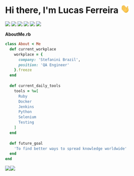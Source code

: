 # Hi there, I'm Lucas Ferreira <img src="https://raw.githubusercontent.com/ABSphreak/ABSphreak/master/gifs/Hi.gif" width="30px">

[<img src="https://img.shields.io/badge/github-%2312100E.svg?&style=for-the-badge&logo=github&logoColor=white" />](https://github.com/lflucasferreira)
[<img src="https://img.shields.io/badge/gitlab-%2312100E.svg?&style=for-the-badge&logo=gitlab&logoColor=white" />](https://gitlab.com/lflucasferreira)
[<img src="https://img.shields.io/badge/dev.to-%2312100E.svg?&style=for-the-badge&logo=dev.to&logoColor=white" />](https://dev.to/lflucasferreira)
[<img src="https://img.shields.io/badge/stackoverflow-%4CA143.svg?&style=for-the-badge&logo=stackoverflow&logoColor=white" />](https://stackoverflow.com/users/13920529)
[<img src="https://img.shields.io/badge/linkedin-%230077B5.svg?&style=for-the-badge&logo=linkedin&logoColor=white" />](https://linkedin.com/in/lflucasferreira)
[<img src="https://img.shields.io/badge/medium-%03a57a.svg?&style=for-the-badge&logo=medium&logoColor=white" />](https://medium.com/@lflucasferreira)


**AboutMe.rb**
```ruby
class About < Me
  def current_workplace
    workplace = {
      company: 'Stefanini Brazil',
      position: 'QA Engineer'
    }.freeze
  end
  
  def current_daily_tools
    tools = %w[
      Ruby
      Docker
      Jenkins
      Python
      Selenium
      Testing
    ]
  end
  
  def future_goal
    'To find better ways to spread knowledge worldwide'
  end
end
```


<img align="left" src="https://github-readme-stats.vercel.app/api?username=lflucasferreira&theme=dark&show_icons=true&hide=stars,prs&count_private=true" />
<img align="left" src="https://github-readme-stats.vercel.app/api/top-langs/?username=lflucasferreira&layout=compact&hide=html&theme=dark" />
